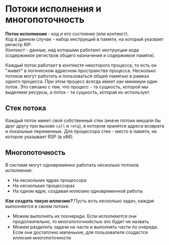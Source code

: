 # Потоки исполнения и многопоточность  
**Поток исполнения** - код и его состояние (или контекст).  
*Код* в данном случае - набор инструкций в памяти, на который указвает регистр RIP.  
*Контекст* - данные, над которыми работают инструкции кода (содержимое регистров общего назначения и содержимое памяти).  

Каждый поток работает в контексте некоторого процесса, то есть он "живет" в логическом адресном пространстве процесса. Несколько потоков могут работать и пользоваться общей памятью 
в рамках одного процесса. При этом процесс всегда имеет как минимум один поток. Это связано с тем, что процесс - та сущность, которой мы выделяем ресурсы, а поток - 
та сущность, которая их использует.  
## Стек потока  
Каждый поток имеет свой собственный стек (иначе потоки мешали бы друг другу при вызове `call` и `retq`), в котором хранятся адреса возврата и локальные переменные. 
Для процессора стек - место в памяти, на которое указывает RSP (в x86).  
## Многопоточность  
В системе могут одновременно работать несколько потоков исполнения:
+ На нескольких ядрах процессора
+ На нескольких процессорах
+ На одном ядре, создавая иллюзию одновременной работы

***Как создать такую иллюзию?***
Пусть есть несколько задач, каждая выполняется в своем потоке.
* Можем выполнять их поочереди. Если исполняются они продолжительно, то многопоточнойстью это будет не назвать
* Можем разделить задачи на части и выполнять части по очереди. Если они достаточно маленькие, для пользователя создастся иллюзия многопоточности
